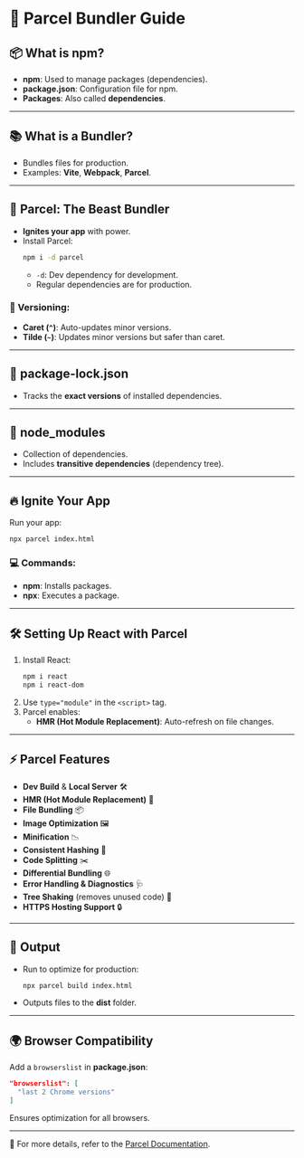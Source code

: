 
# 🚀 Parcel Bundler Guide

## 📦 What is npm?
- **npm**: Used to manage packages (dependencies).  
- **package.json**: Configuration file for npm.  
- **Packages**: Also called **dependencies**.  

---

## 📚 What is a Bundler?
- Bundles files for production.  
- Examples: **Vite**, **Webpack**, **Parcel**.  

---

## 🦸 Parcel: The Beast Bundler
- **Ignites your app** with power.  
- Install Parcel:  
  ```bash
  npm i -d parcel
  ```
  - `-d`: Dev dependency for development.  
  - Regular dependencies are for production.

### 🔢 Versioning:
- **Caret (`^`)**: Auto-updates minor versions.  
- **Tilde (`~`)**: Updates minor versions but safer than caret.

---

## 📜 package-lock.json
- Tracks the **exact versions** of installed dependencies.

---

## 📂 node_modules
- Collection of dependencies.  
- Includes **transitive dependencies** (dependency tree).

---

## 🔥 Ignite Your App
Run your app:  
```bash
npx parcel index.html
```

### 💻 Commands:
- **npm**: Installs packages.  
- **npx**: Executes a package.  

---

## 🛠️ Setting Up React with Parcel
1. Install React:  
   ```bash
   npm i react
   npm i react-dom
   ```
2. Use `type="module"` in the `<script>` tag.  
3. Parcel enables:  
   - **HMR (Hot Module Replacement)**: Auto-refresh on file changes.

---

## ⚡ Parcel Features
- **Dev Build** & **Local Server** 🛠️  
- **HMR (Hot Module Replacement)** 🔄  
- **File Bundling** 📦  
- **Image Optimization** 🖼️  
- **Minification** 📉  
- **Consistent Hashing** 🔢  
- **Code Splitting** ✂️  
- **Differential Bundling** 🌐  
- **Error Handling & Diagnostics** 🩺  
- **Tree Shaking** (removes unused code) 🌲  
- **HTTPS Hosting Support** 🔒  

---

## 📂 Output
- Run to optimize for production:  
  ```bash
  npx parcel build index.html
  ```
- Outputs files to the **dist** folder.

---

## 🌍 Browser Compatibility
Add a `browserslist` in **package.json**:  
```json
"browserslist": [
  "last 2 Chrome versions"
]
```
Ensures optimization for all browsers.

---

🔗 For more details, refer to the [Parcel Documentation](https://parceljs.org/).
